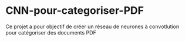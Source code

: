 # CNN-pour-categoriser-PDF

Ce projet a pour objectif de créer un réseau de neurones à convotlution pour catégoriser des documents PDF
